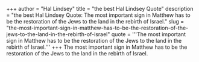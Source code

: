 +++
author = "Hal Lindsey"
title = "the best Hal Lindsey Quote"
description = "the best Hal Lindsey Quote: The most important sign in Matthew has to be the restoration of the Jews to the land in the rebirth of Israel."
slug = "the-most-important-sign-in-matthew-has-to-be-the-restoration-of-the-jews-to-the-land-in-the-rebirth-of-israel"
quote = '''The most important sign in Matthew has to be the restoration of the Jews to the land in the rebirth of Israel.'''
+++
The most important sign in Matthew has to be the restoration of the Jews to the land in the rebirth of Israel.
